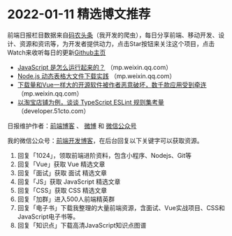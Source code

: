 # 2022-01-11 精选博文推荐

前端日报栏目数据来自[码农头条](https://toutiao.qdkfweb.cn/)（我开发的爬虫），每日分享前端、移动开发、设计、资源和资讯等，为开发者提供动力，点击Star按钮来关注这个项目，点击Watch来收听每日的更新[Github主页](https://github.com/kujian/frontendDaily)
* [JavaScript 是怎么运行起来的？](https://mp.weixin.qq.com/s?__biz=Mzk0MDMwMzQyOA==&mid=2247491912&idx=1&sn=d4cb4c974aee78a05446bc695e8b7a9d) （mp.weixin.qq.com）
* [Node.js 动态表格大文件下载实践](https://mp.weixin.qq.com/s?__biz=MzI1ODE4NzE1Nw==&mid=2247491561&idx=1&sn=4c339da124324d368fef29127e415f7d) （mp.weixin.qq.com）
* [下载量和Vue一样大的开源软件被作者恶意破坏，数千款应用受到牵连](https://mp.weixin.qq.com/s?__biz=MjM5MDE0Mjc4MA==&mid=2651103332&idx=1&sn=746ffbfd7bc609a1bef62148f24b2bbf) （mp.weixin.qq.com）
* [以淘宝店铺为例，谈谈 TypeScript ESLint 规则集考量](https://developer.51cto.com/art/202201/698557.htm) （developer.51cto.com）

日报维护作者：[前端博客](https://qdkfweb.cn/) 、 [微博](http://weibo.com/kujian) 和 [微信公众号](https://open.weixin.qq.com/qr/code?username=caibaojian_com)

我的微信公众号：[前端开发博客](https://open.weixin.qq.com/qr/code?username=caibaojian_com)，在后台回复以下关键字可以获取资源。

1. 回复「1024」，领取前端进阶资料，包含小程序、Nodejs、Git等
2. 回复「Vue」获取 Vue 精选文章
3. 回复「面试」获取 面试 精选文章
4. 回复「JS」获取 JavaScript 精选文章
5. 回复「CSS」获取 CSS 精选文章
6. 回复「加群」进入500人前端精英群
7. 回复「电子书」下载我整理的大量前端资源，含面试、Vue实战项目、CSS和JavaScript电子书等。
8. 回复「知识点」下载高清JavaScript知识点图谱